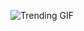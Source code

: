 ![Trending GIF](https://media2.giphy.com/media/v1.Y2lkPThiYjIxNzcyOGdidnEzZ21hejY3bWtlb3hpeWNxc2dwOThrZXBla2tvMnk3aDFncCZlcD12MV9naWZzX3NlYXJjaCZjdD1n/xUPGcEliCc7bETyfO8/giphy.gif)
